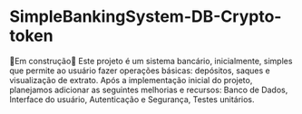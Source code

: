 # SimpleBankingSystem-DB-Crypto-token
🚧Em construção🚧 Este projeto é um sistema bancário, inicialmente, simples que permite ao usuário fazer operações básicas: depósitos, saques e visualização de extrato. Após a implementação inicial do projeto, planejamos adicionar as seguintes melhorias e recursos: Banco de Dados, Interface do usuário, Autenticação e Segurança, Testes unitários.
